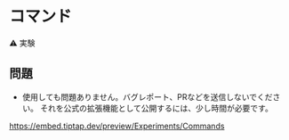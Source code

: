 # コマンド

⚠️ 実験

## 問題

<!-- * It’s fine to use, just don’t send bug reports, PRs or anything else. We’ll just need some time to publish that as an official extension. -->

* 使用しても問題ありません。バグレポート、PRなどを送信しないでください。 それを公式の拡張機能として公開するには、少し時間が必要です。

https://embed.tiptap.dev/preview/Experiments/Commands
